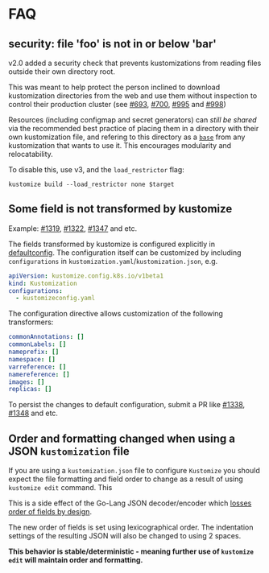 # FAQ

## security: file 'foo' is not in or below 'bar'

v2.0 added a security check that prevents
kustomizations from reading files outside their own
directory root.

This was meant to help protect the person inclined to
download kustomization directories from the web and use
them without inspection to control their production
cluster
(see [#693](https://github.com/kubernetes-sigs/kustomize/issues/693),
[#700](https://github.com/kubernetes-sigs/kustomize/pull/700),
[#995](https://github.com/kubernetes-sigs/kustomize/pull/995) and
[#998](https://github.com/kubernetes-sigs/kustomize/pull/998))

Resources (including configmap and secret generators)
can _still be shared_ via the recommended best practice
of placing them in a directory with their own
kustomization file, and refering to this directory as a
[`base`](glossary.md#base) from any kustomization that
wants to use it.  This encourages modularity and
relocatability.

To disable this, use v3, and the `load_restrictor` flag:

```
kustomize build --load_restrictor none $target
```

## Some field is not transformed by kustomize

Example: [#1319](https://github.com/kubernetes-sigs/kustomize/issues/1319), [#1322](https://github.com/kubernetes-sigs/kustomize/issues/1322), [#1347](https://github.com/kubernetes-sigs/kustomize/issues/1347) and etc.

The fields transformed by kustomize is configured explicitly in [defaultconfig](https://github.com/kubernetes-sigs/kustomize/tree/master/pkg/transformers/config/defaultconfig). The configuration itself can be customized by including `configurations` in `kustomization.yaml`/`kustomization.json`, e.g.

```yaml
apiVersion: kustomize.config.k8s.io/v1beta1
kind: Kustomization
configurations:
  - kustomizeconfig.yaml
```

The configuration directive allows customization of the following transformers:

```yaml
commonAnnotations: []
commonLabels: []
nameprefix: []
namespace: []
varreference: []
namereference: []
images: []
replicas: []
```

To persist the changes to default configuration, submit a PR like [#1338](https://github.com/kubernetes-sigs/kustomize/pull/1338), [#1348](https://github.com/kubernetes-sigs/kustomize/pull/1348) and etc.

## Order and formatting changed when using a JSON `kustomization` file

If you are using a `kustomization.json` file to configure `Kustomize` you should expect the file formatting and field order to change as a result of using `kustomize edit` command. This

This is a side effect of the Go-Lang JSON decoder/encoder which [losses order of fields by design](https://groups.google.com/forum/#!topic/golang-dev/zBQwhm3VfvU).

The new order of fields is set using lexicographical order.
The indentation settings of the resulting JSON will also be changed to using 2 spaces.

**This behavior is stable/deterministic - meaning further use of `kustomize edit` will maintain order and formatting.**
